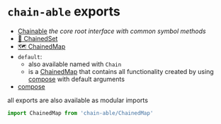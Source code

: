 [map]: https://ponyfoo.com/articles/es6-maps-in-depth
[compose]: https://github.com/fluents/chain-able/wiki/Compose

# `chain-able` exports

- [Chainable](#-chainable) _the core root interface with common symbol methods_
- [🔢 ChainedSet](#-ChainedSet)
- [🗺 ChainedMap](#-ChainedMap)
  <!--
    - [FactoryChain](#)
    - [MergeChain](#)
  -->
- `default`:
  - also available named with `Chain`
  - is a [ChainedMap](#-chainedmap) that contains all functionality created by using [compose][compose] with default arguments
- [compose][compose]

all exports are also available as modular imports

```js
import ChainedMap from 'chain-able/ChainedMap'
```
